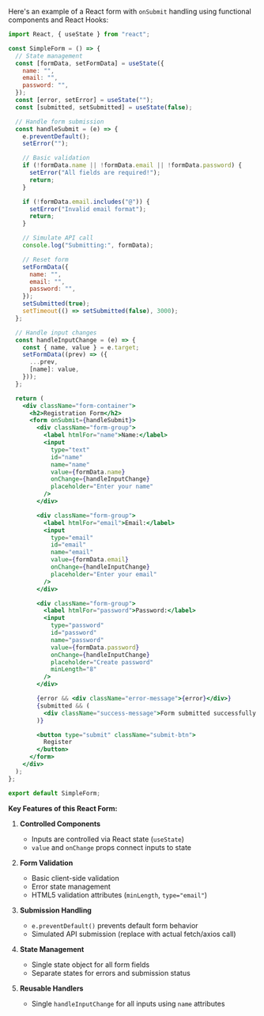 
Here's an example of a React form with `onSubmit` handling using functional components and React Hooks:

```jsx
import React, { useState } from "react";

const SimpleForm = () => {
  // State management
  const [formData, setFormData] = useState({
    name: "",
    email: "",
    password: "",
  });
  const [error, setError] = useState("");
  const [submitted, setSubmitted] = useState(false);

  // Handle form submission
  const handleSubmit = (e) => {
    e.preventDefault();
    setError("");

    // Basic validation
    if (!formData.name || !formData.email || !formData.password) {
      setError("All fields are required!");
      return;
    }

    if (!formData.email.includes("@")) {
      setError("Invalid email format");
      return;
    }

    // Simulate API call
    console.log("Submitting:", formData);

    // Reset form
    setFormData({
      name: "",
      email: "",
      password: "",
    });
    setSubmitted(true);
    setTimeout(() => setSubmitted(false), 3000);
  };

  // Handle input changes
  const handleInputChange = (e) => {
    const { name, value } = e.target;
    setFormData((prev) => ({
      ...prev,
      [name]: value,
    }));
  };

  return (
    <div className="form-container">
      <h2>Registration Form</h2>
      <form onSubmit={handleSubmit}>
        <div className="form-group">
          <label htmlFor="name">Name:</label>
          <input
            type="text"
            id="name"
            name="name"
            value={formData.name}
            onChange={handleInputChange}
            placeholder="Enter your name"
          />
        </div>

        <div className="form-group">
          <label htmlFor="email">Email:</label>
          <input
            type="email"
            id="email"
            name="email"
            value={formData.email}
            onChange={handleInputChange}
            placeholder="Enter your email"
          />
        </div>

        <div className="form-group">
          <label htmlFor="password">Password:</label>
          <input
            type="password"
            id="password"
            name="password"
            value={formData.password}
            onChange={handleInputChange}
            placeholder="Create password"
            minLength="8"
          />
        </div>

        {error && <div className="error-message">{error}</div>}
        {submitted && (
          <div className="success-message">Form submitted successfully!</div>
        )}

        <button type="submit" className="submit-btn">
          Register
        </button>
      </form>
    </div>
  );
};

export default SimpleForm;
```

**Key Features of this React Form:**

1. **Controlled Components**

   - Inputs are controlled via React state (`useState`)
   - `value` and `onChange` props connect inputs to state

2. **Form Validation**

   - Basic client-side validation
   - Error state management
   - HTML5 validation attributes (`minLength`, `type="email"`)

3. **Submission Handling**

   - `e.preventDefault()` prevents default form behavior
   - Simulated API submission (replace with actual fetch/axios call)

4. **State Management**

   - Single state object for all form fields
   - Separate states for errors and submission status

5. **Reusable Handlers**
   - Single `handleInputChange` for all inputs using `name` attributes
